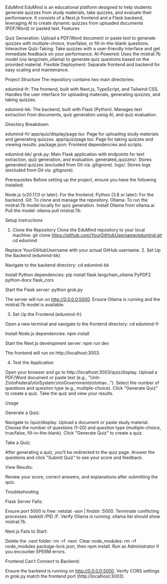 EduMind
EduMind is an educational platform designed to help students generate quizzes from study materials, take quizzes, and evaluate their performance. It consists of a Next.js frontend and a Flask backend, leveraging AI to create dynamic quizzes from uploaded documents (PDF/Word) or pasted text.
Features

Quiz Generation: Upload a PDF/Word document or paste text to generate quizzes with multiple-choice, true/false, or fill-in-the-blank questions.
Interactive Quiz-Taking: Take quizzes with a user-friendly interface and get immediate feedback on your performance.
AI-Powered: Uses the mistral:7b model (via langchain_ollama) to generate quiz questions based on the provided material.
Flexible Deployment: Separate frontend and backend for easy scaling and maintenance.

Project Structure
The repository contains two main directories:

edumind-fr: The frontend, built with Next.js, TypeScript, and Tailwind CSS.
Handles the user interface for uploading materials, generating quizzes, and taking quizzes.


edumind-bk: The backend, built with Flask (Python).
Manages text extraction from documents, quiz generation using AI, and quiz evaluation.



Directory Breakdown

edumind-fr/
app/quiz/display/page.tsx: Page for uploading study materials and generating quizzes.
app/quiz/page.tsx: Page for taking quizzes and viewing results.
package.json: Frontend dependencies and scripts.


edumind-bk/
grok.py: Main Flask application with endpoints for text extraction, quiz generation, and evaluation.
generated_quizzes/: Stores generated quizzes (excluded from Git via .gitignore).
logs/: Stores logs (excluded from Git via .gitignore).



Prerequisites
Before setting up the project, ensure you have the following installed:

Node.js (v20.17.0 or later): For the frontend.
Python (3.8 or later): For the backend.
Git: To clone and manage the repository.
Ollama: To run the mistral:7b model locally for quiz generation.
Install Ollama from ollama.ai.
Pull the model: ollama pull mistral:7b.



Setup Instructions
1. Clone the Repository
Clone the EduMind repository to your local machine:
git clone https://github.com/YourGitHubUsername/edumind.git
cd edumind

Replace YourGitHubUsername with your actual GitHub username.
2. Set Up the Backend (edumind-bk)

Navigate to the backend directory:
cd edumind-bk


Install Python dependencies:
pip install flask langchain_ollama PyPDF2 python-docx flask_cors


Start the Flask server:
python grok.py


The server will run on http://0.0.0.0:5000.
Ensure Ollama is running and the mistral:7b model is available.



3. Set Up the Frontend (edumind-fr)

Open a new terminal and navigate to the frontend directory:
cd edumind-fr


Install Node.js dependencies:
npm install


Start the Next.js development server:
npm run dev


The frontend will run on http://localhost:3003.



4. Test the Application

Open your browser and go to http://localhost:3003/quiz/display.
Upload a PDF/Word document or paste text (e.g., "Unit-2\n\nFederal\n\nSystem:\n\nGovernments\n\nhav...").
Select the number of questions and question type (e.g., multiple-choice).
Click "Generate Quiz" to create a quiz.
Take the quiz and view your results.

Usage

Generate a Quiz:

Navigate to /quiz/display.
Upload a document or paste study material.
Choose the number of questions (1–20) and question type (multiple-choice, true/false, fill-in-the-blank).
Click "Generate Quiz" to create a quiz.


Take a Quiz:

After generating a quiz, you’ll be redirected to the quiz page.
Answer the questions and click "Submit Quiz" to see your score and feedback.


View Results:

Review your score, correct answers, and explanations after submitting the quiz.



Troubleshooting

Flask Server Fails:

Ensure port 5000 is free: netstat -aon | findstr :5000.
Terminate conflicting processes: taskkill /PID <PID> /F.
Verify Ollama is running: ollama list should show mistral:7b.


Next.js Fails to Start:

Delete the .next folder: rm -rf .next.
Clear node_modules: rm -rf node_modules package-lock.json, then npm install.
Run as Administrator if you encounter EPERM errors.


Frontend Can’t Connect to Backend:

Ensure the backend is running on http://0.0.0.0:5000.
Verify CORS settings in grok.py match the frontend port (http://localhost:3003).




